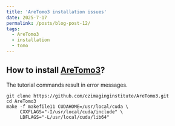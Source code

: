 ```yaml
---
title: 'AreTomo3 installation issues'
date: 2025-7-17
permalink: /posts/blog-post-12/
tags:
  - AreTomo3
  - installation
  - tomo
---
```

## How to install [AreTomo3](https://github.com/czimaginginstitute/AreTomo3)?   
The tutorial commands result in error messages.

```
git clone https://github.com/czimaginginstitute/AreTomo3.git
cd AreTomo3
make -f makefile11 CUDAHOME=/usr/local/cuda \
     CXXFLAGS="-I/usr/local/cuda/include" \
     LDFLAGS="-L/usr/local/cuda/lib64"
```
